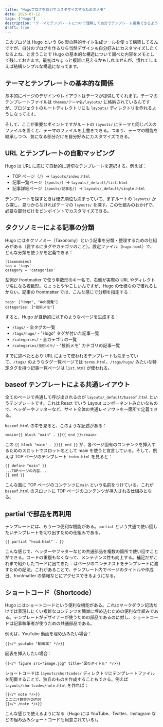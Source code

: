 ```yaml
---
title: "Hugoブログを自分でカスタマイズするためのメモ"
date: 2025-07-12
tags: ["Hugo"]
description: "テーマとテンプレートについて理解して自分でテンプレート編集できるようになるまでの簡単な説明を書いた。"
draft: true
---
```


このブログは Hugo という Go 製の静的サイト生成ツールを使って構築してるんですが、自分のブログを作るなら当然デザインも自分好みにカスタマイズしたくなるよね、と言うことで Hugo の基本的な構造について調べた内容をメモとして残しておきます。最初はちょっと複雑に見えるかもしれませんが、慣れてしまえば結構シンプルな構造になってます。

## テーマとテンプレートの基本的な関係

基本的にページのデザインやレイアウトはテーマが提供してくれます。テーマのテンプレートファイルは `themes/テーマ名/layouts/` に格納されているんですが、プロジェクトのルートディレクトリにも `layouts/` ディレクトリを作れるようになってます。

そして、ここが重要なポイントですがルートの `layouts/` にテーマと同じパスのファイルを置くと、テーマのファイルを上書きできる。つまり、テーマの機能を継承しつつ、気になる部分だけを自分好みにカスタマイズできる。

## URL とテンプレートの自動マッピング

Hugo は URL に応じて自動的に適切なテンプレートを選択する。例えば：

- TOP ページ（`/`）→ `layouts/index.html`
- 記事一覧ページ（`/posts/`）→ `layouts/_default/list.html`
- 記事詳細ページ（`/posts/記事名/`）→ `layouts/_default/single.html`

テンプレートを探すときは優先順位も決まっていて、まずルートの `layouts/` から探し、見つからなければテーマの `layouts/` を探す。この仕組みのおかげで、必要な部分だけをピンポイントでカスタマイズできる。

## タクソノミーによる記事の分類

Hugo にはタクソノミー（Taxonomy）という記事を分類・整理するための仕組みがある（要するにタグやカテゴリのこと）。設定ファイル（`hugo.toml`）で、どんな分類を使うかを定義できる：

```text
[taxonomies]
tag = 'tags'
category = 'categories'
```

左側が frontmatter で使う単数形のキー名で、右側が実際の URL やディレクトリ名になる複数形。ちょっとややこしいんですが、Hugo の仕様なので慣れるしかない。記事の frontmatter では、こんな感じで分類を指定する：

```text
tags: ["Hugo", "Web開発"]
categories: ["技術メモ"]
```

すると、Hugo が自動的に以下のようなページを生成する：

- `/tags/` - 全タグの一覧
- `/tags/hugo/` - "Hugo" タグが付いた記事一覧
- `/categories/` - 全カテゴリの一覧
- `/categories/技術メモ/` - "技術メモ" カテゴリの記事一覧

すでに述べたとおり URL によって使われるテンプレートも決まっていて、`/tags/` のようなタグ一覧ページでは `terms.html`、`/tags/hugo/` みたいな特定タグを持つ記事一覧ページは `list.html` が使われる。

## baseof テンプレートによる共通レイアウト

全てのページで共通して呼び出されるのが `layouts/_default/baseof.html` というテンプレートです。これは React でいう Layout コンポーネントみたいなもので、ヘッダーやフッターなど、サイト全体の共通レイアウトを一箇所で定義できる。

`baseof.html` の中を見ると、このような記述がある：

```text
<main>{{ block "main" . }}{{ end }}</main>
```

この `{{ block "main" . }}{{ end }}` が、各ページ固有のコンテンツを挿入するためのスロットでスロット名として main を使うと宣言している。そして、例えば TOP ページのテンプレート `index.html` を見ると：

```text
{{ define "main" }}
...TOPページの内容...
{{ end }}
```

こんな風に TOP ページのコンテンツに`main` という名前をつけている。これが `baseof.html` のスロットに TOP ページのコンテンツが挿入される仕組みとなる。

## partial で部品を再利用

テンプレートには、もう一つ便利な機能がある。`partial` という共通で使い回したいテンプレートを切り出すための仕組みである。

```text
{{ partial "head.html" . }}
```

こんな感じで、ヘッダーやフッターなどの共通部品を複数の箇所で使い回すことができる。コードの重複もなくなって、メンテナンス性も向上する。補足だがこれまで紹介したコードに出てきた `.` はページのコンテキストをテンプレートに渡すための記法。これがあることで、テンプレート内でページのタイトルや作成日、frontmatter の情報などにアクセスできるようになる。

## ショートコード（Shortcode）

Hugo にはショートコードという便利な機能がある。これはマークダウン記法だけでは表現しにくい複雑なコンテンツを簡単に埋め込むための便利な仕組みである。テンプレートがデザイナーが使うための部品であるのに対し、ショートコードは記事執筆者が使うための共通部品である。

例えば、YouTube 動画を埋め込みたい場合：

```text
{{</* youtube "動画ID" */>}}
```

図表を挿入したい場合：

```text
{{</* figure src="image.jpg" title="図のタイトル" */>}}
```

ショートコードは `layouts/shortcodes/` ディレクトリにテンプレートファイルを配置することで、独自のものを作成することもできる。例えば `layouts/shortcodes/note.html` を作れば：

```text
{{</* note */>}}
ここに注意書きの内容
{{</* /note */>}}
```

こんな感じで使えるようになる（Hugo には YouTube、Twitter、Instagram などの組み込みショートコードも用意されている）。
